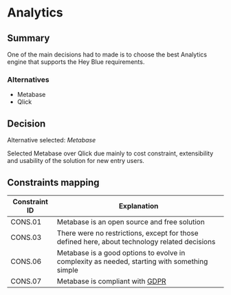 # Analytics

## Summary

One of the main decisions had to made is to choose the best Analytics engine that supports the Hey Blue requirements.


### Alternatives

- Metabase
- Qlick

## Decision 

Alternative selected: *Metabase*

Selected Metabase over Qlick due mainly to cost constraint, extensibility and usability of the solution for new entry users.

## Constraints mapping

| Constraint ID | Explanation |
| ------------- | ----------- |
| CONS.01 | Metabase is an open source and free solution |
| CONS.03 | There were no restrictions, except for those defined here, about technology related decisions |
| CONS.06 | Metabase is a good options to evolve in complexity as needed, starting with something simple |
| CONS.07 | Metabase is compliant with [GDPR](https://www.metabase.com/docs/latest/installation-and-operation/privacy) |
